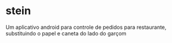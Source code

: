 # stein

Um aplicativo android para controle de pedidos para restaurante, substituindo o papel e caneta do lado do garçom

